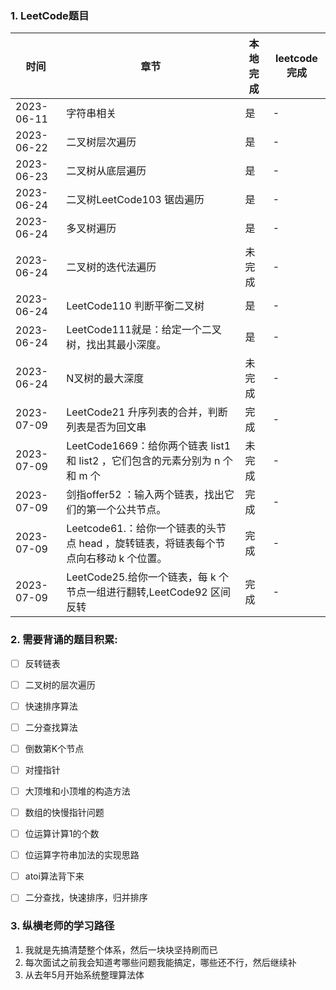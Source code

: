 ### 1. LeetCode题目
| 时间         | 章节                                              | 本地完成 | leetcode完成|
|------------|-------------------------------------------------|------|----  |
| 2023-06-11 | 字符串相关                                           | 是    |- |
| 2023-06-22 | 二叉树层次遍历                                         | 是    |- |
| 2023-06-23 | 二叉树从底层遍历                                        | 是    |- |
| 2023-06-24 | 二叉树LeetCode103 锯齿遍历                             | 是    |- |
| 2023-06-24 | 多叉树遍历                                           | 是    |- |
| 2023-06-24 | 二叉树的迭代法遍历                                       | 未完成  |- |
| 2023-06-24 | LeetCode110 判断平衡⼆叉树                             | 是    |- |
| 2023-06-24 | LeetCode111就是：给定⼀个⼆叉树，找出其最⼩深度。                  | 是    |- |
| 2023-06-24 | N叉树的最⼤深度                                        | 未完成  |- |
| 2023-07-09 | LeetCode21 升序列表的合并，判断列表是否为回文串                   | 完成  |- |
| 2023-07-09 | LeetCode1669：给你两个链表 list1 和 list2 ，它们包含的元素分别为 n 个和 m 个 | 未完成  |- |
| 2023-07-09 | 剑指offer52 ：输⼊两个链表，找出它们的第⼀个公共节点。                 | 完成  |- |
| 2023-07-09 | Leetcode61.：给你⼀个链表的头节点 head ，旋转链表，将链表每个节点向右移动 k 个位置。 | 完成  |- |
| 2023-07-09 | LeetCode25.给你⼀个链表，每 k 个节点⼀组进⾏翻转,LeetCode92 区间反转 | 完成  |- |


### 2. 需要背诵的题目积累:

- [ ] 反转链表

- [ ] 二叉树的层次遍历

- [ ] 快速排序算法

- [ ] 二分查找算法

- [ ] 倒数第K个节点

- [ ] 对撞指针

- [ ] 大顶堆和小顶堆的构造方法

- [ ] 数组的快慢指针问题

- [ ] 位运算计算1的个数

- [ ] 位运算字符串加法的实现思路

- [ ] atoi算法背下来

- [ ] 二分查找，快速排序，归并排序

### 3. 纵横老师的学习路径
1. 我就是先搞清楚整个体系，然后一块块坚持刷而已
2. 每次面试之前我会知道考哪些问题我能搞定，哪些还不行，然后继续补
3. 从去年5月开始系统整理算法体